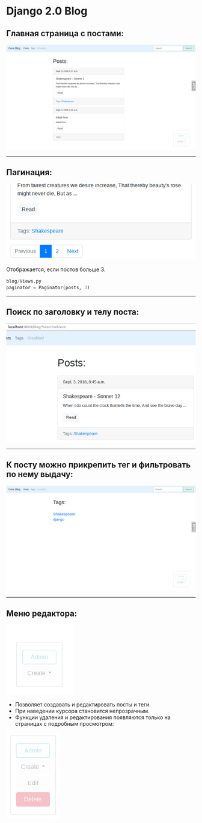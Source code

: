 # Django 2.0 Blog


## Главная страница с постами:
![Django 2.0 Blog](https://raw.githubusercontent.com/snowmanunderwater/Django2_Blog/master/screenshots/Screenshot_Main.jpg)

---

## Пагинация:
![Django 2.0 Blog](https://raw.githubusercontent.com/snowmanunderwater/Django2_Blog/master/screenshots/Screenshot_Pagination.png)

Отображается, если постов больше 3.
```Python
blog/Views.py
paginator = Paginator(posts, 3)
```

---

## Поиск по заголовку и телу поста:
![Django 2.0 Blog](https://raw.githubusercontent.com/snowmanunderwater/Django2_Blog/master/screenshots/Screenshot_Search.png)

---

## К посту можно прикрепить тег и фильтровать по нему выдачу:
![Django 2.0 Blog](https://raw.githubusercontent.com/snowmanunderwater/Django2_Blog/master/screenshots/Screenshot_Tags.png)

---

## Меню редактора:

![Django 2.0 Blog](https://raw.githubusercontent.com/snowmanunderwater/Django2_Blog/master/screenshots/Screenshot_Admin_panel.png)

* Позволяет создавать и редактировать посты и теги. 
* При наведении курсора становится непрозрачным.
* Функции удаления и редактирования появляются только на страницах с подробным просмотром:

![Django 2.0 Blog](https://raw.githubusercontent.com/snowmanunderwater/Django2_Blog/master/screenshots/Screenshot_Admin_panel_expand.png)